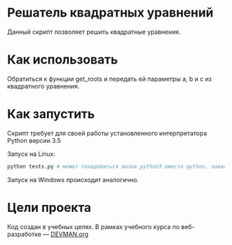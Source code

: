 # Решатель квадратных уравнений

Данный скрипт позволяет решить квадратные уравнения.

# Как использовать

Обратиться к функции get_roots и передать ей параметры a, b и c из квадратного уравнения.

# Как запустить

Скрипт требует для своей работы установленного интерпретатора Python версии 3.5

Запуск на Linux:

```bash
python tests.py # может понадобиться вызов python3 вместо python, зависит от настроек операционной системы
```

Запуск на Windows происходит аналогично.

# Цели проекта

Код создан в учебных целях. В рамках учебного курса по веб-разработке ― [DEVMAN.org](https://devman.org)
